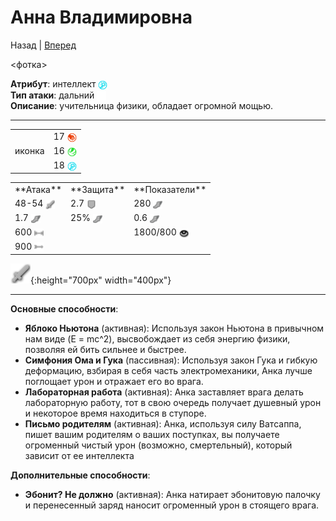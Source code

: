 # Анна Владимировна

Назад | [Вперед](IZOTOV.md)

<фотка>

**Атрибут**: интеллект <img src="content/hero_intelligence.png" align=center alt="" width="15" height="15"><br>
**Тип атаки**: дальний <img src="content/ranged.svg" align=center alt="" width="15" height="15"><br>
**Описание**: учительница физики, обладает огромной мощью.

---

<table>
 <tbody>
  <tr>
   <td rowspan="3">иконка</td>
   <td>17 <img src="content/hero_strength.png" align="center" alt="" width="15" height="15"></td>
  </tr>
  <tr>
   <td>16 <img src="content/hero_agility.png" align="center" alt="" width="15" height="15"></td>
  </tr>
  <tr>
   <td>18 <img src="content/hero_intelligence.png" align="center" alt="" width="15" height="15"></td>
  </tr>
 </tbody>
</table>

<table>
 <tbody>
  <tr>
   <td>**Атака**</td>
   <td>**Защита**</td>
   <td>**Показатели**</td>
  </tr>
  <tr>
   <td>48-54 <img src="content/damage.png" align="center" alt="" width="15" height="15"></td>
   <td>2.7 <img src="content/icon_armor.png" align="center" alt="" width="15" height="15"></td>
   <td>280 <img src="content/icon_movement_speed.png" align="center" alt="" width="15" height="15"></td>
  </tr>
  <tr>
   <td>1.7 <img src="content/icon_movement_speed.png" align="center" alt="" width="15" height="15"></td>
   <td>25% <img src="content/icon_movement_speed.png" align="center" alt="" width="15" height="15"></td>
   <td>0.6 <img src="content/icon_movement_speed.png" align="center" alt="" width="15" height="15"></td>
  </tr>
  <tr>
   <td>600 <img src="content/icon_attack_range.png" align="center" alt="" width="15" height="15"></td>
   <td></td>
   <td>1800/800 <img src="content/icon_vision.png" align="center" alt="" width="15" height="15"></td>
  </tr>
  <tr>
   <td>900 <img src="content/icon_projectile_speed.png" align="center" alt="" width="15" height="15"></td>
   <td></td>
   <td></td>
  </tr>
 </tbody>
</table>

![test image size](content/damage.png){:height="700px" width="400px"}

---

**Основные способности**:

- **Яблоко Ньютона** (активная): Используя закон Ньютона в привычном нам виде (E = mc^2), высвобождает из себя энергию физики, позволяя ей бить сильнее и быстрее.
- **Симфония Ома и Гука** (пассивная): Используя закон Гука и гибкую деформацию, взбирая в себя часть электромеханики, Анка лучше поглощает урон и отражает его во врага.
- **Лабораторная работа** (активная): Анка заставляет врага делать лабораторную работу, тот в свою очередь получает душевный урон и некоторое время находиться в ступоре.
- **Письмо родителям** (активная): Анка, используя силу Ватсаппа, пишет вашим родителям о ваших поступках, вы получаете огроменный чистый урон (возможно, смертельный), который зависит от ее интеллекта

**Дополнительные способности**:

- **Эбонит? Не должно** (активная): Анка натирает эбонитовую палочку и перенесенный заряд наносит огроменный урон в стоящего врага.


